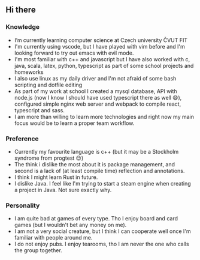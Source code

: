 ## Hi there

### Knowledge

- I’m currently learning computer science at Czech university ČVUT FIT
- I'm currently using vscode, but I have played with vim before and I'm looking forward to try out emacs with evil mode.
- I'm most familiar with c++ and javascript but I have also worked with c, java, scala, latex, python, typescript as part of some school projects and homeworks
- I also use linux as my daily driver and I'm not afraid of some bash scripting and dotfile editing
- As part of my work at school I created a mysql database, API with node.js (now I know I should have used typescript there as well 😄), configured simple nginx web server and webpack to compile react, typescript and sass.
- I am more than willing to learn more technologies and right now my main focus would be to learn a proper team workflow.

### Preference

- Currently my favourite language is c++ (but it may be a Stockholm syndrome from progtest 😉)
- The think i dislike the most about it is package management, and second is a lack of (at least compile time) reflection and annotations.
- I think I might learn Rust in future.
- I dislike Java. I feel like I'm trying to start a steam engine when creating a project in Java. Not sure exactly why.

### Personality

- I am quite bad at games of every type. Tho I enjoy board and card games (but I wouldn't bet any money on me).
- I am not a very social creature, but I think I can cooperate well once I'm familiar with people around me.
- I do not enjoy pubs. I enjoy tearooms, tho I am never the one who calls the group together.

<!--
**ruzito/ruzito** is a ✨ _special_ ✨ repository because its `README.md` (this file) appears on your GitHub profile.

Here are some ideas to get you started:

- 🔭 I’m currently working on ...
- 👯 I’m looking to collaborate on ...
- 🤔 I’m looking for help with ...
- 💬 Ask me about ...
- 📫 How to reach me: ...
- 😄 Pronouns: ...
- ⚡ Fun fact: ...
-->
